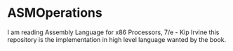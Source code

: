 ASMOperations
=============

I am reading Assembly Language for x86 Processors, 7/e - Kip Irvine this repository is the implementation in high level language wanted by the book.

